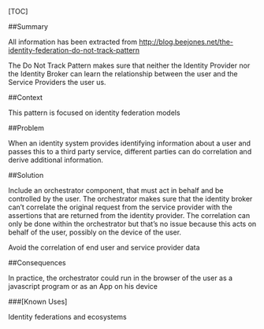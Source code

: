 [TOC]

<!--###[Also Known As]-->
<!-- All other names the pattern is known by.-->



##Summary
<!-- One short paragraph summarising the pattern.-->

All information has been extracted from
http://blog.beejones.net/the-identity-federation-do-not-track-pattern

The Do Not Track Pattern makes sure that neither the Identity Provider
nor the Identity Broker can learn the relationship between the user
and the Service Providers the user us.

##Context
<!-- The situations in which the pattern may apply.-->

This pattern is focused on identity federation models

##Problem
<!-- The problem a pattern addresses, including a list of forces describing why a problem might be difficult to solve.-->

When an identity system provides identifying information about a user
and passes this to a third party service, different parties can do
correlation and derive additional information.

##Solution
<!-- A concise description of how the pattern addresses the problem.-->

Include an orchestrator component, that must act in behalf and be
controlled by the user. The orchestrator makes sure that the identity
broker can’t correlate the original request from the service provider
with the assertions that are returned from the identity provider. The
correlation can only be done within the orchestrator but that’s no
issue because this acts on behalf of the user, possibly on the device
of the user.

<!--goals-->
Avoid the correlation of end user and service provider data

<!--###[Structure]-->
<!--A detailed specification of the structural aspects of the pattern. A class diagram if applicable.-->



<!--###[Implementation]-->
<!--Guidelines for implementing the pattern; code fragments; suggested PETS; policy fragments.-->



##Consequences
<!--The advantages (benefits) and disadvantages (liabilities) of applying the pattern.-->



<!--constraints and consequences-->
In practice, the orchestrator could run in the browser of the user as
a javascript program or as an App on his device

<!--###[Constraints]-->
<!-- limitations as a consequence of applying the pattern.-->



<!--##Examples-->
<!--Motivational example to see how the pattern is applied.-->



###[Known Uses]
<!-- Pointers to various applications of the pattern.-->

Identity federations and ecosystems

<!--##See Also-->
<!-- Any pointers to relevant information, not contained in the subfields below.-->



<!--###[Related Patterns]-->
<!-- Supporting and conflicting patterns-->



<!--###[Sources]-->
<!-- References to the original source of the pattern.-->



<!--##General Comments-->
<!-- Separate discussion on the pattern.-->



<!--##Tags-->
<!-- User definable descriptors for additional correlation.-->